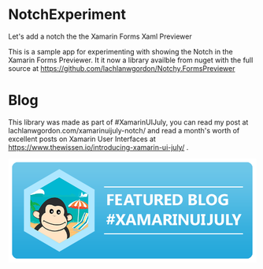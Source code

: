 # NotchExperiment
Let's add a notch the the Xamarin Forms Xaml Previewer

This is a sample app for experimenting with showing the Notch in the Xamarin Forms Previewer. It it now a library availble from nuget with the full source at https://github.com/lachlanwgordon/Notchy.FormsPreviewer

# Blog
This library was made as part of #XamarinUIJuly, you can read my post at lachlanwgordon.com/xamarinuijuly-notch/ and read a month's worth of excellent posts on Xamarin User Interfaces at https://www.thewissen.io/introducing-xamarin-ui-july/ .

![alt text](https://raw.githubusercontent.com/lachlanwgordon/Notchy.FormsPreviewer/master/xamuijuly-1.png
)

